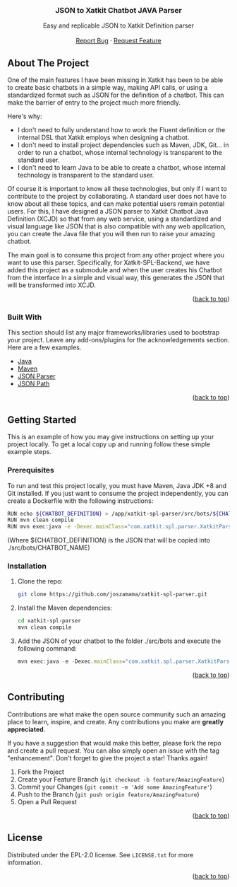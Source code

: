 <!-- PROJECT LOGO -->
<br />
<div align="center">
  <a href="https://github.com/joszamama/xatkit-spl-parser"></a>
  <h3 align="center">JSON to Xatkit Chatbot JAVA Parser</h3>
  <p align="center">
    Easy and replicable JSON to Xatkit Definition parser
    <br />
    <br />
    <a href="https://github.com/joszamama/xatkit-spl-parser/issues">Report Bug</a>
    ·
    <a href="https://github.com/joszamama/xatkit-spl-parser/issues">Request Feature</a>
  </p>
</div>

<!-- ABOUT THE PROJECT -->
## About The Project

One of the main features I have been missing in Xatkit has been to be able to create basic chatbots in a simple way, making API calls, or using a standardized format such as JSON for the definition of a chatbot. This can make the barrier of entry to the project much more friendly.

Here's why:
* I don't need to fully understand how to work the Fluent definition or the internal DSL that Xatkit employs when designing a chatbot.
* I don't need to install project dependencies such as Maven, JDK, Git... in order to run a chatbot, whose internal technology is transparent to the standard user.
* I don't need to learn Java to be able to create a chatbot, whose internal technology is transparent to the standard user.

Of course it is important to know all these technologies, but only if I want to contribute to the project by collaborating. A standard user does not have to know about all these topics, and can make potential users remain potential users. For this, I have designed a JSON parser to Xatkit Chatbot Java Definition (XCJD) so that from any web service, using a standardized and visual language like JSON that is also compatible with any web application, you can create the Java file that you will then run to raise your amazing chatbot.

The main goal is to consume this project from any other project where you want to use this parser. Specifically, for Xatkit-SPL-Backend, we have added this project as a submodule and when the user creates his Chatbot from the interface in a simple and visual way, this generates the JSON that will be transformed into XCJD.

<p align="right">(<a href="#readme-top">back to top</a>)</p>



### Built With

This section should list any major frameworks/libraries used to bootstrap your project. Leave any add-ons/plugins for the acknowledgements section. Here are a few examples.

* [Java](https://www.java.com/es/)
* [Maven](https://maven.apache.org/)
* [JSON Parser](https://docs.oracle.com/javaee/7/api/javax/json/stream/JsonParser.html)
* [JSON Path](https://github.com/json-path/JsonPath)


<p align="right">(<a href="#readme-top">back to top</a>)</p>



<!-- GETTING STARTED -->
## Getting Started

This is an example of how you may give instructions on setting up your project locally.
To get a local copy up and running follow these simple example steps.

### Prerequisites

To run and test this project locally, you must have Maven, Java JDK +8 and Git installed. If you just want to consume the project independently, you can create a Dockerfile with the following instructions:

```sh
RUN echo ${CHATBOT_DEFINITION} > /app/xatkit-spl-parser/src/bots/${CHATBOT_NAME}/${CHATBOT_NAME}.json
RUN mvn clean compile
RUN mvn exec:java -e -Dexec.mainClass="com.xatkit.spl.parser.XatkitParser" -Dexec.args="/app/xatkit-main/xatkit-spl-parser/src/bots/${CHATBOT_NAME}/${CHATBOT_NAME}"
```
(Where ${CHATBOT_DEFINITION} is the JSON that will be copied into ./src/bots/CHATBOT_NAME)

### Installation

1. Clone the repo:
   ```sh
   git clone https://github.com/joszamama/xatkit-spl-parser.git
   ```
2. Install the Maven dependencies:
   ```sh
   cd xatkit-spl-parser
   mvn clean compile
   ```
3. Add the JSON of your chatbot to the folder ./src/bots and execute the following command:
   ```js
   mvn exec:java -e -Dexec.mainClass="com.xatkit.spl.parser.XatkitParser" -Dexec.args="./src/bots/JSON_FILE"
   ```

<p align="right">(<a href="#readme-top">back to top</a>)</p>

<!-- CONTRIBUTING -->
## Contributing

Contributions are what make the open source community such an amazing place to learn, inspire, and create. Any contributions you make are **greatly appreciated**.

If you have a suggestion that would make this better, please fork the repo and create a pull request. You can also simply open an issue with the tag "enhancement".
Don't forget to give the project a star! Thanks again!

1. Fork the Project
2. Create your Feature Branch (`git checkout -b feature/AmazingFeature`)
3. Commit your Changes (`git commit -m 'Add some AmazingFeature'`)
4. Push to the Branch (`git push origin feature/AmazingFeature`)
5. Open a Pull Request

<p align="right">(<a href="#readme-top">back to top</a>)</p>


<!-- LICENSE -->
## License

Distributed under the EPL-2.0 license. See `LICENSE.txt` for more information.

<p align="right">(<a href="#readme-top">back to top</a>)</p>
